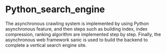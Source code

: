 # Python_search_engine
The asynchronous crawling system is implemented by using Python asynchronous feature, and then steps such as building index, index compression, ranking algorithm are implemented step by step. Finally, the asynchronous web framework sanic is used to build the backend to complete a vertical search engine site.
